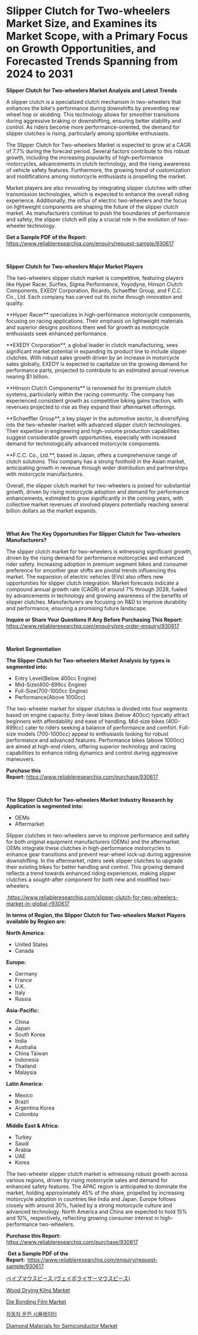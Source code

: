 <p><h1>Slipper Clutch for Two-wheelers Market Size, and Examines its Market Scope, with a Primary Focus on Growth Opportunities, and Forecasted Trends Spanning from 2024 to 2031</h1></p><p><strong>Slipper Clutch for Two-wheelers Market Analysis and Latest Trends</strong></p>
<p><p>A slipper clutch is a specialized clutch mechanism in two-wheelers that enhances the bike's performance during downshifts by preventing rear wheel hop or skidding. This technology allows for smoother transitions during aggressive braking or downshifting, ensuring better stability and control. As riders become more performance-oriented, the demand for slipper clutches is rising, particularly among sportbike enthusiasts.</p><p>The Slipper Clutch for Two-wheelers Market is expected to grow at a CAGR of 7.7% during the forecast period. Several factors contribute to this robust growth, including the increasing popularity of high-performance motorcycles, advancements in clutch technology, and the rising awareness of vehicle safety features. Furthermore, the growing trend of customization and modifications among motorcycle enthusiasts is propelling the market.</p><p>Market players are also innovating by integrating slipper clutches with other transmission technologies, which is expected to enhance the overall riding experience. Additionally, the influx of electric two-wheelers and the focus on lightweight components are shaping the future of the slipper clutch market. As manufacturers continue to push the boundaries of performance and safety, the slipper clutch will play a crucial role in the evolution of two-wheeler technology.</p></p>
<p><strong>Get a Sample PDF of the Report:&nbsp;</strong> <a href="https://www.reliableresearchiq.com/enquiry/request-sample/930617">https://www.reliableresearchiq.com/enquiry/request-sample/930617</a></p>
<p>&nbsp;</p>
<p><strong>Slipper Clutch for Two-wheelers Major Market Players</strong></p>
<p><p>The two-wheelers slipper clutch market is competitive, featuring players like Hyper Racer, Surflex, Sigma Performance, Yoyodyne, Hinson Clutch Components, EXEDY Corporation, Ricardo, Schaeffler Group, and F.C.C. Co., Ltd. Each company has carved out its niche through innovation and quality.</p><p>**Hyper Racer** specializes in high-performance motorcycle components, focusing on racing applications. Their emphasis on lightweight materials and superior designs positions them well for growth as motorcycle enthusiasts seek enhanced performance. </p><p>**EXEDY Corporation**, a global leader in clutch manufacturing, sees significant market potential in expanding its product line to include slipper clutches. With robust sales growth driven by an increase in motorcycle sales globally, EXEDY is expected to capitalize on the growing demand for performance parts, projected to contribute to an estimated annual revenue nearing $1 billion.</p><p>**Hinson Clutch Components** is renowned for its premium clutch systems, particularly within the racing community. The company has experienced consistent growth as competitive biking gains traction, with revenues projected to rise as they expand their aftermarket offerings.</p><p>**Schaeffler Group**, a key player in the automotive sector, is diversifying into the two-wheeler market with advanced slipper clutch technologies. Their expertise in engineering and high-volume production capabilities suggest considerable growth opportunities, especially with increased demand for technologically advanced motorcycle components.</p><p>**F.C.C. Co., Ltd.**, based in Japan, offers a comprehensive range of clutch solutions. This company has a strong foothold in the Asian market, anticipating growth in revenue through wider distribution and partnerships with motorcycle manufacturers.</p><p>Overall, the slipper clutch market for two-wheelers is poised for substantial growth, driven by rising motorcycle adoption and demand for performance enhancements, estimated to grow significantly in the coming years, with collective market revenues of involved players potentially reaching several billion dollars as the market expands.</p></p>
<p>&nbsp;</p>
<p><strong>What Are The Key Opportunities For Slipper Clutch for Two-wheelers Manufacturers?</strong></p>
<p><p>The slipper clutch market for two-wheelers is witnessing significant growth, driven by the rising demand for performance motorcycles and enhanced rider safety. Increasing adoption in premium segment bikes and consumer preference for smoother gear shifts are pivotal trends influencing this market. The expansion of electric vehicles (EVs) also offers new opportunities for slipper clutch integration. Market forecasts indicate a compound annual growth rate (CAGR) of around 7% through 2028, fueled by advancements in technology and growing awareness of the benefits of slipper clutches. Manufacturers are focusing on R&D to improve durability and performance, ensuring a promising future landscape.</p></p>
<p><strong>Inquire or Share Your Questions If Any Before Purchasing This Report:</strong> <a href="https://www.reliableresearchiq.com/enquiry/pre-order-enquiry/930617">https://www.reliableresearchiq.com/enquiry/pre-order-enquiry/930617</a></p>
<p>&nbsp;</p>
<p><strong>Market Segmentation</strong></p>
<p><strong>The Slipper Clutch for Two-wheelers Market Analysis by types is segmented into:</strong></p>
<p><ul><li>Entry Level(Below 400cc Engine)</li><li>Mid-Size(400-699cc Engine)</li><li>Full-Size(700-1000cc Engine)</li><li>Performance(Above 1000cc)</li></ul></p>
<p><p>The two-wheeler market for slipper clutches is divided into four segments based on engine capacity. Entry-level bikes (below 400cc) typically attract beginners with affordability and ease of handling. Mid-size bikes (400-699cc) cater to riders seeking a balance of performance and comfort. Full-size models (700-1000cc) appeal to enthusiasts looking for robust performance and advanced features. Performance bikes (above 1000cc) are aimed at high-end riders, offering superior technology and racing capabilities to enhance riding dynamics and control during aggressive maneuvers.</p></p>
<p><strong>Purchase this Report:&nbsp;</strong><a href="https://www.reliableresearchiq.com/purchase/930617">https://www.reliableresearchiq.com/purchase/930617</a></p>
<p>&nbsp;</p>
<p><strong>The Slipper Clutch for Two-wheelers Market Industry Research by Application is segmented into:</strong></p>
<p><ul><li>OEMs</li><li>Aftermarket</li></ul></p>
<p><p>Slipper clutches in two-wheelers serve to improve performance and safety for both original equipment manufacturers (OEMs) and the aftermarket. OEMs integrate these clutches in high-performance motorcycles to enhance gear transitions and prevent rear-wheel lock-up during aggressive downshifting. In the aftermarket, riders seek slipper clutches to upgrade their existing bikes for better handling and control. This growing demand reflects a trend towards enhanced riding experiences, making slipper clutches a sought-after component for both new and modified two-wheelers.</p></p>
<p><a href="https://www.reliableresearchiq.com/slipper-clutch-for-two-wheelers-market-in-global-r930617">&nbsp;https://www.reliableresearchiq.com/slipper-clutch-for-two-wheelers-market-in-global-r930617</a></p>
<p><strong>In terms of Region, the Slipper Clutch for Two-wheelers Market Players available by Region are:</strong></p>
<p>
    <p> <strong> North America: </strong>
        <ul>
            <li>United States</li>
            <li>Canada</li>
        </ul>
        </p> 
    <p> <strong> Europe: </strong>
        <ul>
            <li>Germany</li>
            <li>France</li>
            <li>U.K.</li>
            <li>Italy</li>
            <li>Russia</li>
        </ul>
        </p> 
    <p> <strong> Asia-Pacific: </strong>
        <ul>
            <li>China</li>
            <li>Japan</li>
            <li>South Korea</li>
            <li>India</li>
            <li>Australia</li>
            <li>China Taiwan</li>
            <li>Indonesia</li>
            <li>Thailand</li>
            <li>Malaysia</li>
        </ul>
        </p> 
    <p> <strong> Latin America: </strong>
        <ul>
            <li>Mexico</li>
            <li>Brazil</li>
            <li>Argentina Korea</li>
            <li>Colombia</li>
        </ul>
        </p> 
    <p> <strong> Middle East & Africa: </strong>
        <ul>
            <li>Turkey</li>
            <li>Saudi</li>
            <li>Arabia</li>
            <li>UAE</li>
            <li>Korea</li>
        </ul>
    </p>
    </p>
<p><p>The two-wheeler slipper clutch market is witnessing robust growth across various regions, driven by rising motorcycle sales and demand for enhanced safety features. The APAC region is anticipated to dominate the market, holding approximately 45% of the share, propelled by increasing motorcycle adoption in countries like India and Japan. Europe follows closely with around 30%, fueled by a strong motorcycle culture and advanced technology. North America and China are expected to hold 15% and 10%, respectively, reflecting growing consumer interest in high-performance two-wheelers.</p></p>
<p><strong>Purchase this Report: </strong><a href="https://www.reliableresearchiq.com/purchase/930617">https://www.reliableresearchiq.com/purchase/930617</a></p>
<p>&nbsp;<strong>Get a Sample PDF of the Report:&nbsp;&nbsp;</strong><a href="https://www.reliableresearchiq.com/enquiry/request-sample/930617">https://www.reliableresearchiq.com/enquiry/request-sample/930617</a></p>
<p><strong></strong></p>
<p><p><a href="https://medium.com/@felicidadbucar3s/vape-mouthpieces-vaporizer-mouthpieces-884a7d7d5834">ベイプマウスピース (ヴェイポライザーマウスピース)</a></p><p><a href="https://medium.com/@david.mackay7867865/the-wood-drying-kilns-market-industry-provides-a-comprehensive-and-current-analysis-of-the-8b63d855d526">Wood Drying Kilns Market</a></p><p><a href="https://www.linkedin.com/pulse/die-bonding-film-market-size-growing-cagr-59-report-covers-analysis-txcmf?trackingId=UcNKQPrqQG6AU8CN9%2BC89g%3D%3D">Die Bonding Film Market</a></p><p><a href="https://medium.com/@darianswift1922_33282/%EC%84%B8%EA%B3%84-car-driving-simulators-market-%EC%9D%80-2024%EC%97%90%EC%84%9C-2031%EB%A1%9C-%EC%97%B0%ED%8F%89%EA%B7%A0-%EC%A6%9D%EA%B0%80%EC%9C%A8%EC%9D%84-%EB%B3%B4%EC%9D%BC-%EA%B2%83%EC%9C%BC%EB%A1%9C-%EC%98%88%EC%83%81%EB%90%A9%EB%8B%88%EB%8B%A4-1d9f7aa860c1?postPublishedType=initial">자동차 운전 시뮬레이터</a></p><p><a href="https://issuu.com/reportprime-2/docs/diamond-materials-for-semiconductor_ea25aa10858713">Diamond Materials for Semiconductor Market</a></p></p>